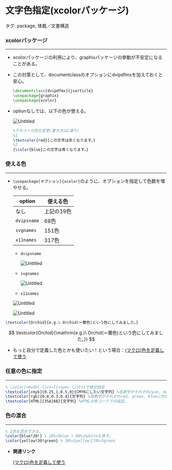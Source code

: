 # 文字色指定(xcolorパッケージ)

タグ: package, 体裁／文書構造

### xcolorパッケージ

---

- xcolorパッケージの利用により、graphixパッケージの挙動が不安定になることがある。
- この対策として、documentclassのオプションにdvipdfmxを加えておくと安心。
    
    ```latex
    \documentclass[dvipdfmx]{jsarticle}
    \usepackage{graphix}
    \usepackage{xcolor}
    ```
    
- optionなしでは、以下の色が使える。
    
    ![Untitled](%E6%96%87%E5%AD%97%E8%89%B2%E6%8C%87%E5%AE%9A(xcolor%E3%83%8F%E3%82%9A%E3%83%83%E3%82%B1%E3%83%BC%E3%82%B7%E3%82%99)%2040787c4055744304862a19130c6dd362/Untitled.png)
    
    ```latex
    %テキストの色を変更(書き方は2通り)
    %1
    \textcolor{red}{この文字は赤くなります。}
    %2
    {\color{blue}この文字は青くなります。}
    ```
    

### 使える色

---

- `\usepackage[オプション]{xcolor}`のように、オプションを指定して色数を増やせる。
    
    
    | **option** | **使える色** |
    | --- | --- |
    | なし | 上記の19色 |
    | `dvipsname` | 68色 |
    | `svgnames` | 151色 |
    | `x11names` | 317色 |
    - `dvipsname`
        
        ![Untitled](%E6%96%87%E5%AD%97%E8%89%B2%E6%8C%87%E5%AE%9A(xcolor%E3%83%8F%E3%82%9A%E3%83%83%E3%82%B1%E3%83%BC%E3%82%B7%E3%82%99)%2040787c4055744304862a19130c6dd362/Untitled%201.png)
        
    - `svgnames`
        
        ![Untitled](%E6%96%87%E5%AD%97%E8%89%B2%E6%8C%87%E5%AE%9A(xcolor%E3%83%8F%E3%82%9A%E3%83%83%E3%82%B1%E3%83%BC%E3%82%B7%E3%82%99)%2040787c4055744304862a19130c6dd362/Untitled%202.png)
        
    - `x11names`
    
    ![Untitled](%E6%96%87%E5%AD%97%E8%89%B2%E6%8C%87%E5%AE%9A(xcolor%E3%83%8F%E3%82%9A%E3%83%83%E3%82%B1%E3%83%BC%E3%82%B7%E3%82%99)%2040787c4055744304862a19130c6dd362/Untitled%203.png)
    
    ![Untitled](%E6%96%87%E5%AD%97%E8%89%B2%E6%8C%87%E5%AE%9A(xcolor%E3%83%8F%E3%82%9A%E3%83%83%E3%82%B1%E3%83%BC%E3%82%B7%E3%82%99)%2040787c4055744304862a19130c6dd362/Untitled%204.png)
    

```latex
\textcolor{Orchid}{e.g.\ Orchid(＝蘭色)という色にしてみました。}
```

$$
\textcolor{Orchid}{\mathrm{e.g.)\ Orchid(＝蘭色)という色にしてみました。}}
$$

- もっと自分で定義した色とかも使いたい！という場合：[(マクロ)色を定義して使う]((%E3%83%9E%E3%82%AF%E3%83%AD)%E8%89%B2%E3%82%92%E5%AE%9A%E7%BE%A9%E3%81%97%E3%81%A6%E4%BD%BF%E3%81%86%205c1a2371cfa74447a981ca7538cb98a6.md)

### 任意の色に指定

---

```latex
% \color[<model-list>]{<spec-list>}で絶対指定
\textcolor[cmyk]{0.25,1,0.5,0}{CMYKにしたい文字列} %各数字がそれぞれcyan, magenta, yellow, blackに対応。値は0~1の間をとる。
\textcolor[rgb]{0.8,0.3,0.4}{文字列} %各数字がそれぞれred, green, blueに対応。
\textcolor[HTML]{35A16B}{文字列} %HTMLの色コードでの指定。

```

### 色の混合

---

```latex
% 2色を混合できる。
\color{blue!20!} % 20%のblue + 80%のwhiteを表す。
\color{yellow!30!green} % 30%のyellowと70%のgreen
```

- **関連リンク**
    
    [(マクロ)色を定義して使う]((%E3%83%9E%E3%82%AF%E3%83%AD)%E8%89%B2%E3%82%92%E5%AE%9A%E7%BE%A9%E3%81%97%E3%81%A6%E4%BD%BF%E3%81%86%205c1a2371cfa74447a981ca7538cb98a6.md)